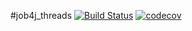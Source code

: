 #job4j_threads
[![Build Status](https://app.travis-ci.com/ignatown/job4j_threads.svg?branch=main)](https://app.travis-ci.com/ignatown/job4j_threads)
[![codecov](https://codecov.io/gh/ignatown/job4j_threads/branch/master/graph/badge.svg?token=PIPC49988B)](https://codecov.io/gh/ignatown/job4j_threads)
